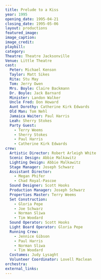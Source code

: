 ```yaml
---
title: Prelude to a Kiss
year: 1995
opening_date: 1995-04-21
closing_date: 1995-05-06
layout: productions
featured_image: 
image_caption:
image_credit:
playbill: 
category: 
Theatre: Theatre Jacksonville
Venue: Little Theatre
cast:
  Peter: Michael Kenson
  Taylor: Matt Sikes
  Rita: Stu May
  Tom: Jerry Owen
  Mrs. Boyle: Claire Backmann
  Dr. Boyle: Jack Barnard
  Minister: Landon Walker
  Uncle Fred: Don Howard
  Aunt Dorothy: Catherine Kirk Edwards
  Old Man: Tom Nehl
  Jamaica Waiter: Paul Harris
  Leah: Sherry Stokes
  Party Guest: 
    - Terry Weems
    - Sherry Stokes
    - Paul Harris
    - Catherine Kirk Edwards
crew:
  Artistic Director: Robert Arleigh White
  Scenic Design: Abbie Malkawitz
  Lighting Design: Abbie Malkawitz
  Stage Manager: Joseph Schwarz
  Assistant Director: 
    - Megan Phifer
    - Chad Royal-Pascoe
  Sound Designer: Scott Hooks
  Production Manager: Joseph Schwarz
  Properties Master: Terry Weems
  Set Construction: 
    - Gloria Pepe
    - Joe Schwarz
    - Norman Sliwa
    - Tim Woodard
  Sound Operator: Scott Hooks
  Light Board Operator: Gloria Pepe
  Running Crew: 
    - Jennice Gibson
    - Paul Harris
    - Norman Sliwa
    - Tim Woodard
  Costumes: Judy Lysaght
  Volunteer Coordinator: Lovell Maclean
orchestra:
external_links:
---
```

